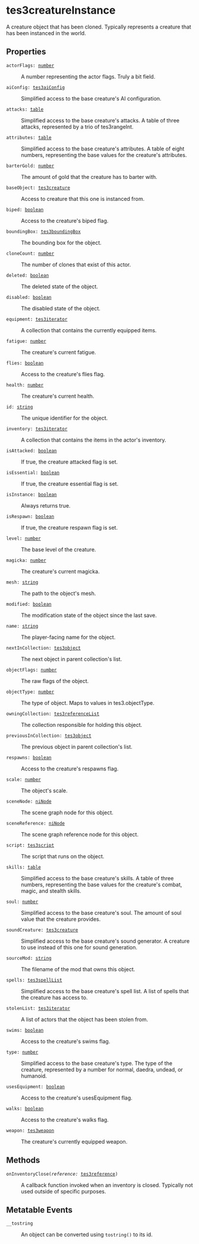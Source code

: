 # tes3creatureInstance

A creature object that has been cloned. Typically represents a creature that has been instanced in the world.

## Properties

<dl class="describe">
<dt><code class="descname">actorFlags: <a href="https://mwse.readthedocs.io/en/latest/lua/type/number.html">number</a></code></dt>
<dd>

A number representing the actor flags. Truly a bit field.

</dd>
<dt><code class="descname">aiConfig: <a href="https://mwse.readthedocs.io/en/latest/lua/type/tes3aiConfig.html">tes3aiConfig</a></code></dt>
<dd>

Simplified access to the base creature's AI configuration.

</dd>
<dt><code class="descname">attacks: <a href="https://mwse.readthedocs.io/en/latest/lua/type/table.html">table</a></code></dt>
<dd>

Simplified access to the base creature's attacks. A table of three attacks, represented by a trio of tes3rangeInt.

</dd>
<dt><code class="descname">attributes: <a href="https://mwse.readthedocs.io/en/latest/lua/type/table.html">table</a></code></dt>
<dd>

Simplified access to the base creature's attributes. A table of eight numbers, representing the base values for the creature's attributes.

</dd>
<dt><code class="descname">barterGold: <a href="https://mwse.readthedocs.io/en/latest/lua/type/number.html">number</a></code></dt>
<dd>

The amount of gold that the creature has to barter with.

</dd>
<dt><code class="descname">baseObject: <a href="https://mwse.readthedocs.io/en/latest/lua/type/tes3creature.html">tes3creature</a></code></dt>
<dd>

Access to creature that this one is instanced from.

</dd>
<dt><code class="descname">biped: <a href="https://mwse.readthedocs.io/en/latest/lua/type/boolean.html">boolean</a></code></dt>
<dd>

Access to the creature's biped flag.

</dd>
<dt><code class="descname">boundingBox: <a href="https://mwse.readthedocs.io/en/latest/lua/type/tes3boundingBox.html">tes3boundingBox</a></code></dt>
<dd>

The bounding box for the object.

</dd>
<dt><code class="descname">cloneCount: <a href="https://mwse.readthedocs.io/en/latest/lua/type/number.html">number</a></code></dt>
<dd>

The number of clones that exist of this actor.

</dd>
<dt><code class="descname">deleted: <a href="https://mwse.readthedocs.io/en/latest/lua/type/boolean.html">boolean</a></code></dt>
<dd>

The deleted state of the object.

</dd>
<dt><code class="descname">disabled: <a href="https://mwse.readthedocs.io/en/latest/lua/type/boolean.html">boolean</a></code></dt>
<dd>

The disabled state of the object.

</dd>
<dt><code class="descname">equipment: <a href="https://mwse.readthedocs.io/en/latest/lua/type/tes3iterator.html">tes3iterator</a></code></dt>
<dd>

A collection that contains the currently equipped items.

</dd>
<dt><code class="descname">fatigue: <a href="https://mwse.readthedocs.io/en/latest/lua/type/number.html">number</a></code></dt>
<dd>

The creature's current fatigue.

</dd>
<dt><code class="descname">flies: <a href="https://mwse.readthedocs.io/en/latest/lua/type/boolean.html">boolean</a></code></dt>
<dd>

Access to the creature's flies flag.

</dd>
<dt><code class="descname">health: <a href="https://mwse.readthedocs.io/en/latest/lua/type/number.html">number</a></code></dt>
<dd>

The creature's current health.

</dd>
<dt><code class="descname">id: <a href="https://mwse.readthedocs.io/en/latest/lua/type/string.html">string</a></code></dt>
<dd>

The unique identifier for the object.

</dd>
<dt><code class="descname">inventory: <a href="https://mwse.readthedocs.io/en/latest/lua/type/tes3iterator.html">tes3iterator</a></code></dt>
<dd>

A collection that contains the items in the actor's inventory.

</dd>
<dt><code class="descname">isAttacked: <a href="https://mwse.readthedocs.io/en/latest/lua/type/boolean.html">boolean</a></code></dt>
<dd>

If true, the creature attacked flag is set.

</dd>
<dt><code class="descname">isEssential: <a href="https://mwse.readthedocs.io/en/latest/lua/type/boolean.html">boolean</a></code></dt>
<dd>

If true, the creature essential flag is set.

</dd>
<dt><code class="descname">isInstance: <a href="https://mwse.readthedocs.io/en/latest/lua/type/boolean.html">boolean</a></code></dt>
<dd>

Always returns true.

</dd>
<dt><code class="descname">isRespawn: <a href="https://mwse.readthedocs.io/en/latest/lua/type/boolean.html">boolean</a></code></dt>
<dd>

If true, the creature respawn flag is set.

</dd>
<dt><code class="descname">level: <a href="https://mwse.readthedocs.io/en/latest/lua/type/number.html">number</a></code></dt>
<dd>

The base level of the creature.

</dd>
<dt><code class="descname">magicka: <a href="https://mwse.readthedocs.io/en/latest/lua/type/number.html">number</a></code></dt>
<dd>

The creature's current magicka.

</dd>
<dt><code class="descname">mesh: <a href="https://mwse.readthedocs.io/en/latest/lua/type/string.html">string</a></code></dt>
<dd>

The path to the object's mesh.

</dd>
<dt><code class="descname">modified: <a href="https://mwse.readthedocs.io/en/latest/lua/type/boolean.html">boolean</a></code></dt>
<dd>

The modification state of the object since the last save.

</dd>
<dt><code class="descname">name: <a href="https://mwse.readthedocs.io/en/latest/lua/type/string.html">string</a></code></dt>
<dd>

The player-facing name for the object.

</dd>
<dt><code class="descname">nextInCollection: <a href="https://mwse.readthedocs.io/en/latest/lua/type/tes3object.html">tes3object</a></code></dt>
<dd>

The next object in parent collection's list.

</dd>
<dt><code class="descname">objectFlags: <a href="https://mwse.readthedocs.io/en/latest/lua/type/number.html">number</a></code></dt>
<dd>

The raw flags of the object.

</dd>
<dt><code class="descname">objectType: <a href="https://mwse.readthedocs.io/en/latest/lua/type/number.html">number</a></code></dt>
<dd>

The type of object. Maps to values in tes3.objectType.

</dd>
<dt><code class="descname">owningCollection: <a href="https://mwse.readthedocs.io/en/latest/lua/type/tes3referenceList.html">tes3referenceList</a></code></dt>
<dd>

The collection responsible for holding this object.

</dd>
<dt><code class="descname">previousInCollection: <a href="https://mwse.readthedocs.io/en/latest/lua/type/tes3object.html">tes3object</a></code></dt>
<dd>

The previous object in parent collection's list.

</dd>
<dt><code class="descname">respawns: <a href="https://mwse.readthedocs.io/en/latest/lua/type/boolean.html">boolean</a></code></dt>
<dd>

Access to the creature's respawns flag.

</dd>
<dt><code class="descname">scale: <a href="https://mwse.readthedocs.io/en/latest/lua/type/number.html">number</a></code></dt>
<dd>

The object's scale.

</dd>
<dt><code class="descname">sceneNode: <a href="https://mwse.readthedocs.io/en/latest/lua/type/niNode.html">niNode</a></code></dt>
<dd>

The scene graph node for this object.

</dd>
<dt><code class="descname">sceneReference: <a href="https://mwse.readthedocs.io/en/latest/lua/type/niNode.html">niNode</a></code></dt>
<dd>

The scene graph reference node for this object.

</dd>
<dt><code class="descname">script: <a href="https://mwse.readthedocs.io/en/latest/lua/type/tes3script.html">tes3script</a></code></dt>
<dd>

The script that runs on the object.

</dd>
<dt><code class="descname">skills: <a href="https://mwse.readthedocs.io/en/latest/lua/type/table.html">table</a></code></dt>
<dd>

Simplified access to the base creature's skills. A table of three numbers, representing the base values for the creature's combat, magic, and stealth skills.

</dd>
<dt><code class="descname">soul: <a href="https://mwse.readthedocs.io/en/latest/lua/type/number.html">number</a></code></dt>
<dd>

Simplified access to the base creature's soul. The amount of soul value that the creature provides.

</dd>
<dt><code class="descname">soundCreature: <a href="https://mwse.readthedocs.io/en/latest/lua/type/tes3creature.html">tes3creature</a></code></dt>
<dd>

Simplified access to the base creature's sound generator. A creature to use instead of this one for sound generation.

</dd>
<dt><code class="descname">sourceMod: <a href="https://mwse.readthedocs.io/en/latest/lua/type/string.html">string</a></code></dt>
<dd>

The filename of the mod that owns this object.

</dd>
<dt><code class="descname">spells: <a href="https://mwse.readthedocs.io/en/latest/lua/type/tes3spellList.html">tes3spellList</a></code></dt>
<dd>

Simplified access to the base creature's spell list. A list of spells that the creature has access to.

</dd>
<dt><code class="descname">stolenList: <a href="https://mwse.readthedocs.io/en/latest/lua/type/tes3iterator.html">tes3iterator</a></code></dt>
<dd>

A list of actors that the object has been stolen from.

</dd>
<dt><code class="descname">swims: <a href="https://mwse.readthedocs.io/en/latest/lua/type/boolean.html">boolean</a></code></dt>
<dd>

Access to the creature's swims flag.

</dd>
<dt><code class="descname">type: <a href="https://mwse.readthedocs.io/en/latest/lua/type/number.html">number</a></code></dt>
<dd>

Simplified access to the base creature's type. The type of the creature, represented by a number for normal, daedra, undead, or humanoid.

</dd>
<dt><code class="descname">usesEquipment: <a href="https://mwse.readthedocs.io/en/latest/lua/type/boolean.html">boolean</a></code></dt>
<dd>

Access to the creature's usesEquipment flag.

</dd>
<dt><code class="descname">walks: <a href="https://mwse.readthedocs.io/en/latest/lua/type/boolean.html">boolean</a></code></dt>
<dd>

Access to the creature's walks flag.

</dd>
<dt><code class="descname">weapon: <a href="https://mwse.readthedocs.io/en/latest/lua/type/tes3weapon.html">tes3weapon</a></code></dt>
<dd>

The creature's currently equipped weapon.

</dd>
</dl>

## Methods

<dl class="describe">
<dt><code class="descname">onInventoryClose(<i>reference:</i> <a href="https://mwse.readthedocs.io/en/latest/lua/type/tes3reference.html">tes3reference</a>)</code></dt>
<dd>

A callback function invoked when an inventory is closed. Typically not used outside of specific purposes.

</dd>
</dl>

## Metatable Events

<dl class="describe">
<dt><code class="descname">__tostring</code></dt>
<dd>

An object can be converted using `tostring()` to its id.

</dd>
</dl>
